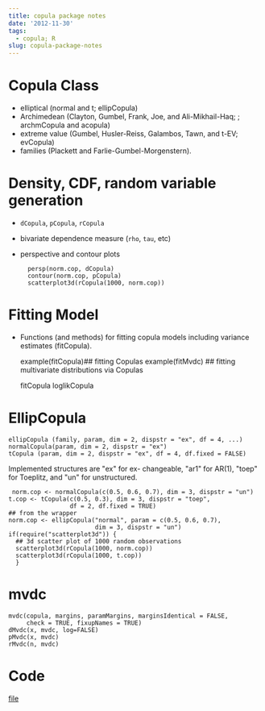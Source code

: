 ```yaml
---
title: copula package notes
date: '2012-11-30'
tags:
  - copula; R
slug: copula-package-notes
---
```



# Copula Class #

- elliptical (normal and t; ellipCopula)
- Archimedean (Clayton, Gumbel, Frank, Joe, and Ali-Mikhail-Haq; ; archmCopula and acopula)
- extreme value (Gumbel, Husler-Reiss, Galambos, Tawn, and t-EV; evCopula)
- families (Plackett and Farlie-Gumbel-Morgenstern).

# Density, CDF, random variable generation #

- `dCopula`, `pCopula`, `rCopula`
- bivariate dependence measure (`rho`, `tau`, etc)
- perspective and contour plots

	    persp(norm.cop, dCopula)
		contour(norm.cop, pCopula)
		scatterplot3d(rCopula(1000, norm.cop))

# Fitting Model #

- Functions (and methods) for fitting copula models including variance estimates (fitCopula).

	example(fitCopula)## fitting Copulas
    example(fitMvdc)  ## fitting multivariate distributions via Copulas

	fitCopula
	loglikCopula
	

# EllipCopula #
	
	ellipCopula (family, param, dim = 2, dispstr = "ex", df = 4, ...)
    normalCopula(param, dim = 2, dispstr = "ex")
	tCopula (param, dim = 2, dispstr = "ex", df = 4, df.fixed = FALSE)

Implemented structures are "ex" for ex- changeable, "ar1" for AR(1),
"toep" for Toeplitz, and "un" for unstructured.  

	 norm.cop <- normalCopula(c(0.5, 0.6, 0.7), dim = 3, dispstr = "un")
    t.cop <- tCopula(c(0.5, 0.3), dim = 3, dispstr = "toep",
                     df = 2, df.fixed = TRUE)
    ## from the wrapper
    norm.cop <- ellipCopula("normal", param = c(0.5, 0.6, 0.7),
                            dim = 3, dispstr = "un")
    if(require("scatterplot3d")) {
      ## 3d scatter plot of 1000 random observations
      scatterplot3d(rCopula(1000, norm.cop))
      scatterplot3d(rCopula(1000, t.cop))
	  }

# mvdc #

	mvdc(copula, margins, paramMargins, marginsIdentical = FALSE,
         check = TRUE, fixupNames = TRUE)
    dMvdc(x, mvdc, log=FALSE)
    pMvdc(x, mvdc)
    rMvdc(n, mvdc)


# Code #

[file](~/Documents/copula/test.R)
